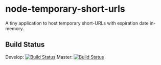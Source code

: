 # node-temporary-short-urls
A tiny application to host temporary short-URLs with expiration date in-memory.

## Build Status

Develop: [![Build Status](https://travis-ci.org/MrShoenel/node-temporary-short-urls.svg?branch=develop)](https://travis-ci.org/MrShoenel/node-temporary-short-urls)
Master: [![Build Status](https://travis-ci.org/MrShoenel/node-temporary-short-urls.svg?branch=master)](https://travis-ci.org/MrShoenel/node-temporary-short-urls)